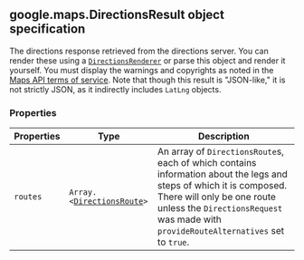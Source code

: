 <h2 id="DirectionsResult">
google.maps.DirectionsResult
object specification
</h2><p>The directions response retrieved from the directions server. You can render these using a <code><a href="https://github.com/amenadiel/google-maps-documentation/blob/master/docs/google.maps.DirectionsRenderer.md">DirectionsRenderer</a></code> or parse this object and render it yourself. You must display the warnings and copyrights as noted in the <a href="/maps/terms">Maps API terms of service</a>. Note that though this result is "JSON-like," it is not strictly JSON, as it indirectly includes <code>LatLng</code> objects.</p><h3>Properties</h3><table summary="interface DirectionsResult - Properties" width="100%">
<thead>
<tr><th>Properties</th>
<th>Type</th>
<th>Description</th>
</tr></thead>
<tbody>
<tr>
<td><code>routes</code></td>
<td><code>Array.&lt;<a href="https://github.com/amenadiel/google-maps-documentation/blob/master/docs/google.maps.DirectionsRoute.md">DirectionsRoute</a>&gt;</code></td>
<td>An array of <code>DirectionsRoute</code>s, each of which contains information about the legs and steps of which it is composed. There will only be one route unless the <code>DirectionsRequest</code> was made with <code>provideRouteAlternatives</code> set to <code>true</code>.</td>
</tr>
</tbody>
</table>